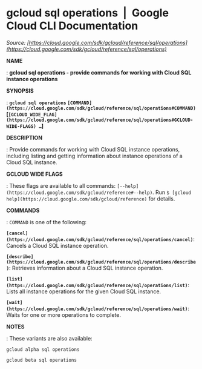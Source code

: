 # gcloud sql operations  |  Google Cloud CLI Documentation

*Source: [https://cloud.google.com/sdk/gcloud/reference/sql/operations](https://cloud.google.com/sdk/gcloud/reference/sql/operations)*

**NAME**

: **gcloud sql operations - provide commands for working with Cloud SQL instance operations**

**SYNOPSIS**

: **`gcloud sql operations` `[COMMAND](https://cloud.google.com/sdk/gcloud/reference/sql/operations#COMMAND)` [`[GCLOUD_WIDE_FLAG](https://cloud.google.com/sdk/gcloud/reference/sql/operations#GCLOUD-WIDE-FLAGS) …`]**

**DESCRIPTION**

: Provide commands for working with Cloud SQL instance operations, including
listing and getting information about instance operations of a Cloud SQL
instance.

**GCLOUD WIDE FLAGS**

: These flags are available to all commands: `[--help](https://cloud.google.com/sdk/gcloud/reference#--help)`.
Run `$ [gcloud help](https://cloud.google.com/sdk/gcloud/reference)` for details.

**COMMANDS**

: ``COMMAND`` is one of the following:

**`[cancel](https://cloud.google.com/sdk/gcloud/reference/sql/operations/cancel)`**:
Cancels a Cloud SQL instance operation.

**`[describe](https://cloud.google.com/sdk/gcloud/reference/sql/operations/describe)`**:
Retrieves information about a Cloud SQL instance operation.

**`[list](https://cloud.google.com/sdk/gcloud/reference/sql/operations/list)`**:
Lists all instance operations for the given Cloud SQL instance.

**`[wait](https://cloud.google.com/sdk/gcloud/reference/sql/operations/wait)`**:
Waits for one or more operations to complete.

**NOTES**

: These variants are also available:

```
gcloud alpha sql operations
```

```
gcloud beta sql operations
```
